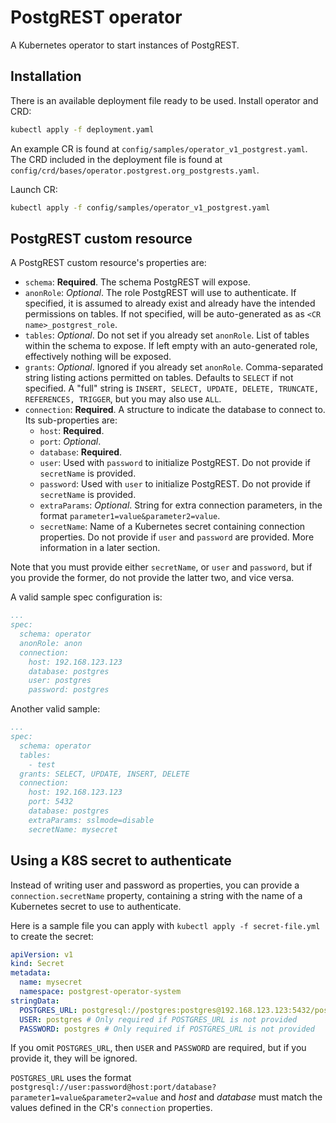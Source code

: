 # PostgREST operator

A Kubernetes operator to start instances of PostgREST.

## Installation
There is an available deployment file ready to be used. Install operator and CRD:
```sh
kubectl apply -f deployment.yaml
```

An example CR is found at `config/samples/operator_v1_postgrest.yaml`. The CRD included in the deployment file is found at `config/crd/bases/operator.postgrest.org_postgrests.yaml`.

Launch CR:
```sh
kubectl apply -f config/samples/operator_v1_postgrest.yaml
```

## PostgREST custom resource
A PostgREST custom resource's properties are:

- `schema`: **Required**. The schema PostgREST will expose.
- `anonRole`: *Optional*. The role PostgREST will use to authenticate. If specified, it is assumed to already exist and already have the intended permissions on tables. If not specified, will be auto-generated as as `<CR name>_postgrest_role`.
- `tables`: *Optional*. Do not set if you already set `anonRole`. List of tables within the schema to expose. If left empty with an auto-generated role, effectively nothing will be exposed.
- `grants`: *Optional*. Ignored if you already set `anonRole`. Comma-separated string listing actions permitted on tables. Defaults to `SELECT` if not specified. A "full" string is `INSERT, SELECT, UPDATE, DELETE, TRUNCATE, REFERENCES, TRIGGER`, but you may also use `ALL`.
- `connection`: **Required**. A structure to indicate the database to connect to. Its sub-properties are:
  - `host`: **Required**.
  - `port`: *Optional*.
  - `database`: **Required**.
  - `user`: Used with `password` to initialize PostgREST. Do not provide if `secretName` is provided.
  - `password`: Used with `user` to initialize PostgREST. Do not provide if `secretName` is provided.
  - `extraParams`: *Optional*. String for extra connection parameters, in the format `parameter1=value&parameter2=value`.
  - `secretName`: Name of a Kubernetes secret containing connection properties. Do not provide if `user` and `password` are provided. More information in a later section.
 
Note that you must provide either `secretName`, or `user` and `password`, but if you provide the former, do not provide the latter two, and vice versa.
 
A valid sample spec configuration is:
``` yaml
...
spec:
  schema: operator
  anonRole: anon
  connection:
    host: 192.168.123.123
    database: postgres
    user: postgres
    password: postgres
```

Another valid sample:
``` yaml
...
spec:
  schema: operator
  tables:
    - test
  grants: SELECT, UPDATE, INSERT, DELETE
  connection:
    host: 192.168.123.123
    port: 5432
    database: postgres
    extraParams: sslmode=disable
    secretName: mysecret
```

## Using a K8S secret to authenticate

Instead of writing user and password as properties, you can provide a `connection.secretName` property, containing a string with the name of a Kubernetes secret to use to authenticate.

Here is a sample file you can apply with `kubectl apply -f secret-file.yml` to create the secret:
``` yaml
apiVersion: v1
kind: Secret
metadata:
  name: mysecret
  namespace: postgrest-operator-system
stringData:
  POSTGRES_URL: postgresql://postgres:postgres@192.168.123.123:5432/postgres?sslmode=disable
  USER: postgres # Only required if POSTGRES_URL is not provided
  PASSWORD: postgres # Only required if POSTGRES_URL is not provided
```
If you omit `POSTGRES_URL`, then `USER` and `PASSWORD` are required, but if you provide it, they will be ignored.

`POSTGRES_URL` uses the format `postgresql://user:password@host:port/database?parameter1=value&parameter2=value` and *host* and *database* must match the values defined in the CR's `connection` properties.
